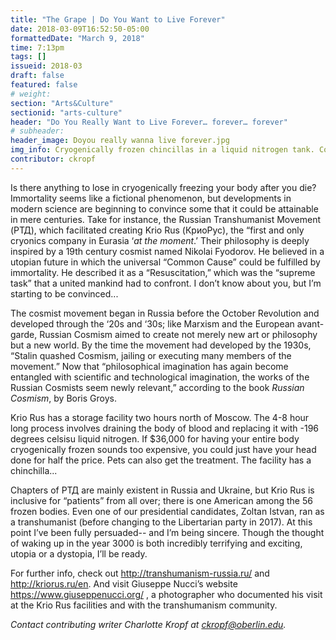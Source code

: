 ```yaml
---
title: "The Grape | Do You Want to Live Forever"
date: 2018-03-09T16:52:50-05:00
formattedDate: "March 9, 2018"
time: 7:13pm
tags: []
issueid: 2018-03
draft: false
featured: false
# weight:
section: "Arts&Culture"
sectionid: "arts-culture"
header: "Do You Really Want to Live Forever… forever… forever"
# subheader:
header_image: Doyou really wanna live forever.jpg
img_info: Cryogenically frozen chincillas in a liquid nitrogen tank. Collage by Charlotte Kropf.
contributor: ckropf
---
```

Is there anything to lose in cryogenically freezing your body after you die? Immortality seems like a fictional phenomenon, but developments in modern science are beginning to convince some that it could be attainable in mere centuries. Take for instance, the Russian Transhumanist Movement (РТД), which facilitated creating Krio Rus (КриоРус), the “first and only cryonics company in Eurasia ‘*at the moment*.’ Their philosophy is deeply inspired by a 19th century cosmist named Nikolai Fyodorov. He believed in a utopian future in which the universal “Common Cause” could be fulfilled by immortality. He described it as a “Resuscitation,” which was the “supreme task” that a united mankind had to confront. I don’t know about you, but I’m starting to be convinced...

The cosmist movement began in Russia before the October Revolution and developed through the ‘20s and ‘30s; like Marxism and the European avant-garde, Russian Cosmism aimed to create not merely new art or philosophy but a new world. By the time the movement had developed by the 1930s, “Stalin quashed Cosmism, jailing or executing many members of the movement.” Now that “philosophical imagination has again become entangled with scientific and technological imagination, the works of the Russian Cosmists seem newly relevant,” according to the book *Russian Cosmism*, by Boris Groys. 

Krio Rus has a storage facility two hours north of Moscow. The 4-8 hour long process involves draining the body of blood and replacing it with -196 degrees celsisu liquid nitrogen. If $36,000 for having your entire body cryogenically frozen sounds too expensive, you could just have your head done for half the price. Pets can also get the treatment. The facility has a chinchilla... 

Chapters of РТД are mainly existent in Russia and Ukraine, but Krio Rus is inclusive for “patients” from all over; there is one American among the 56 frozen bodies. Even one of our presidential candidates, Zoltan Istvan, ran as a transhumanist (before changing to the Libertarian party in 2017). At this point I’ve been fully persuaded-- and I’m being sincere. Though the thought of waking up in the year 3000 is both incredibly terrifying and exciting, utopia or a dystopia, I’ll be ready.

For further info, check out http://transhumanism-russia.ru/ and http://kriorus.ru/en. And visit Giuseppe Nucci’s website https://www.giuseppenucci.org/ , a photographer who documented his visit at the Krio Rus facilities and with the transhumanism community.

*Contact contributing writer Charlotte Kropf at ckropf@oberlin.edu.*
